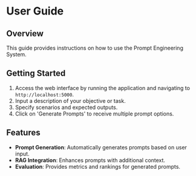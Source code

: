 # User Guide

## Overview
This guide provides instructions on how to use the Prompt Engineering System.

## Getting Started
1. Access the web interface by running the application and navigating to `http://localhost:5000`.
2. Input a description of your objective or task.
3. Specify scenarios and expected outputs.
4. Click on 'Generate Prompts' to receive multiple prompt options.

## Features
- **Prompt Generation**: Automatically generates prompts based on user input.
- **RAG Integration**: Enhances prompts with additional context.
- **Evaluation**: Provides metrics and rankings for generated prompts.
